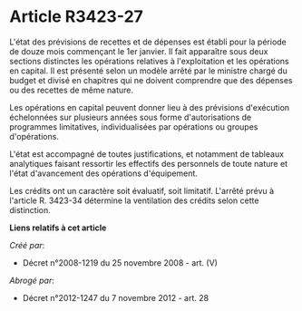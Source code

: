 # Article R3423-27

L'état des prévisions de recettes et de dépenses est établi pour la période de douze mois commençant le 1er janvier. Il fait
apparaître sous deux sections distinctes les opérations relatives à l'exploitation et les opérations en capital. Il est
présenté selon un modèle arrêté par le ministre chargé du budget et divisé en chapitres qui ne doivent comprendre que des
dépenses ou des recettes de même nature.

Les opérations en capital peuvent donner lieu à des prévisions d'exécution échelonnées sur plusieurs années sous forme
d'autorisations de programmes limitatives, individualisées par opérations ou groupes d'opérations.

L'état est accompagné de toutes justifications, et notamment de tableaux analytiques faisant ressortir les effectifs des
personnels de toute nature et l'état d'avancement des opérations d'équipement.

Les crédits ont un caractère soit évaluatif, soit limitatif. L'arrêté prévu à l'article R. 3423-34 détermine la ventilation
des crédits selon cette distinction.

**Liens relatifs à cet article**

_Créé par_:

  - Décret n°2008-1219 du 25 novembre 2008 - art. (V)

_Abrogé par_:

  - Décret n°2012-1247 du 7 novembre 2012 - art. 28
